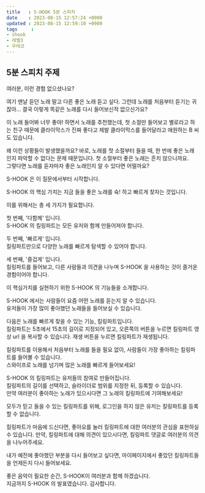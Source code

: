 ```yaml
---
title   : S-HOOK 5분 스피치
date    : 2023-08-15 12:57:24 +0900
updated : 2023-08-15 12:59:10 +0900
tags     : 
- shook
- 레벨3
- 우테코
---
```


## 5분 스피치 주제

여러분, 이런 경험 없으셨나요?

여기 맨날 듣던 노래 말고 다른 좋은 노래 듣고 싶다. 그런데 노래를 처음부터 듣기는 귀찮아... 결국 이렇게 똑같은 노래를 다시 들어보신적 없으신가요?

이 노래 들어봐 너무 좋아! 하면서 노래를 추천했는데, 첫 소절만 들어보고 별로라고 하는 친구 때문에 클라이막스가 진짜 좋다고 제발 클라이막스를 들어달라고 애원하는 B 씨도 있습니다.

왜 이런 상황들이 발생했을까요?
바로, 노래를 첫 소절부터 들을 때, 한 번에 좋은 노래인지 파악할 수 없다는 문제 때문입니다. 첫 소절부터 좋은 노래는 흔치 않으니까요.      
그렇다면 노래를 듣자마자 좋은 노래인지 알 수 있다면 어떨까요?       

S-HOOK 은 이 질문에서부터 시작합니다.      

S-HOOK 의 핵심 가치는 지금 들을 좋은 노래를 슉! 하고 빠르게 찾자는 것입니다.      

이를 위해서는 총 세 가지가 필요합니다.      

첫 번째, '다함께' 입니다.     
S-HOOK 의 킬링파트는 모든 유저와 함께 만들어져야 합니다.     

두 번째, '빠르게' 입니다.     
킬링파트만으로 다양한 노래를 빠르게 탐색할 수 있어야 합니다.     

세 번째, '즐겁게' 입니다.     
킬링파트를 들어보고, 다른 사람들과 의견을 나누며 S-HOOK 을 사용하는 것이 즐거운 경험이어야 합니다.

이 핵심가치를 실현하기 위한 S-HOOK 의 기능들을 소개합니다.     

S-HOOK 에서는 사람들이 요즘 어떤 노래를 듣는지 알 수 있습니다.       
유저들이 가장 많이 좋아했던 노래들을 들어보실 수 있습니다.

다음은 노래를 빠르게 찾을 수 있는 기능, 킬링파트입니다.      
킬링파트는 5초에서 15초의 길이로 지정되어 있고, 오른쪽의 버튼을 누르면 킬링파트 영상 url 을 복사할 수 있습니다. 재생 버튼을 누르면 킬링파트가 재생됩니다.      

킬링파트를 이용해서 처음부터 노래를 들을 필요 없이, 사람들이 가장 좋아하는 킬링파트를 들어볼 수 있습니다.     
스와이프로 노래를 넘기며 많은 노래를 빠르게 들어보세요!

S-HOOK 의 킬링파트는 유저들의 참여로 만들어집니다.      
킬링파트의 길이를 선택하고, 슬라이더로 범위를 지정한 뒤, 등록할 수 있습니다.     
만약 여러분이 좋아하는 노래가 있으시다면 그 노래의 킬링파트에 기여해보세요!        

모두가 믿고 들을 수 있는 킬링파트를 위해, 로그인을 하지 않은 유저는 킬링파트를 등록할 수 없습니다.     

킬링파트가 마음에 드신다면, 좋아요를 눌러 킬링파트에 대한 여러분의 관심을 표현하실 수 있습니다. 
만약, 킬링파트에 대해 의견이 있으시다면, 킬링파트 댓글로 여러분의 의견을 나누어주세요. 

내가 예전에 좋아했던 부분을 다시 들어보고 싶다면, 마이페이지에서 좋았던 킬링파트들을 언제든지 다시 들어보세요.     

좋은 음악이 필요한 순간, S-HOOK이 여러분과 함께 하겠습니다.       
지금까지 S-HOOK 의 발표였습니다. 감사합니다.   